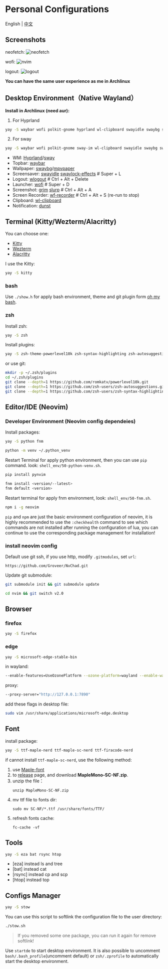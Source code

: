 # Personal Configurations

English | [中文](README.zh.md)

## Screenshots

neofetch:
![neofetch](https://github.com/Groveer/dotfiles/blob/screenshots/1.png?raw=true)

wofi:
![nvim](https://github.com/Groveer/dotfiles/blob/screenshots/2.png?raw=true)

logout:
![logout](https://github.com/Groveer/dotfiles/blob/screenshots/3.png?raw=true)

**You can have the same user experience as me in Archlinux**

## Desktop Environment（Native Wayland）

**Install in Archlinux (need aur):**

1. For Hyprland

```bash
yay -S waybar wofi polkit-gnome hyprland wl-clipboard swayidle swaybg swaylock-effects-git brightnessctl playerctl grim slurp dunst libnotify xdg-desktop-portal-wlr wf-recorder wlogout
```

2. For sway

```bash
yay -S waybar wofi polkit-gnome sway-im wl-clipboard swayidle swaybg swaylock-effects-git brightnessctl playerctl grim slurp dunst libnotify xdg-desktop-portal-wlr wf-recorder wlogout
```

- WM: [Hyprland](https://hyprland.org/)/[sway](https://swaywm.org/)
- Topbar: [waybar](https://github.com/Alexays/Waybar)
- Wallpaper: [swaybg](https://github.com/swaywm/swaybg)/[mpvpaper](https://github.com/GhostNaN/mpvpaper)
- Screensaver: [swayidle](https://github.com/swaywm/swayidle) [swaylock-effects](https://github.com/mortie/swaylock-effects) # Super + L
- Logout: [wlogout](https://github.com/ArtsyMacaw/wlogout) # Ctrl + Alt + Delete
- Launcher: [wofi](https://hg.sr.ht/~scoopta/wofi) # Super + D
- Screenshot: [grim](https://sr.ht/~emersion/grim/) [slurp](https://github.com/emersion/slurp) # Ctrl + Alt + A
- Screen Recorder: [wf-recorder](https://github.com/ammen99/wf-recorder) # Ctrl + Alt + S (re-run to stop)
- Clipboard: [wl-clipboard](https://github.com/bugaevc/wl-clipboard)
- Notification: [dunst](https://github.com/dunst-project/dunst)

## Terminal (Kitty/Wezterm/Alacritty)

You can choose one:

- [Kitty](https://sw.kovidgoyal.net/kitty/)
- [Wezterm](https://wezfurlong.org/wezterm/)
- [Alacritty](https://github.com/alacritty/alacritty)

I use the Kitty:

```bash
yay -S kitty
```

### bash

Use `./show.h` for apply bash environment, theme and git plugin form [oh my bash](https://github.com/ohmybash/oh-my-bash).

### zsh

Install zsh:

```bash
yay -S zsh
```

Install plugins:

```bash
yay -S zsh-theme-powerlevel10k zsh-syntax-highlighting zsh-autosuggestions
```

or use git:

```bash
mkdir -p ~/.zsh/plugins
cd ~/.zsh/plugins
git clone --depth=1 https://github.com/romkatv/powerlevel10k.git
git clone --depth=1 https://github.com/zsh-users/zsh-autosuggestions.git
git clone --depth=1 https://github.com/zsh-users/zsh-syntax-highlighting.git
```

## Editor/IDE (Neovim)

### Developer Environment (Neovim config dependeies)

Install packages:

```bash
yay -S python fnm
```

```bash
python -m venv ~/.python_venv
```

Restart Terminal for apply python environment, then you can use `pip` command. look: `shell_env/50-python-venv.sh`.

```bash
pip install pynvim
```

```bash
fnm install <version/--latest>
fnm default <version>
```

Restart terminal for apply fnm environment, look: `shell_env/50-fnm.sh`.

```bash
npm i -g neovim
```

`pip` and `npm` are just the basic environment configuration of neovim, it is highly recommended to use the `:checkhealth` command to see which commands are not installed after running the configuration of lua, you can continue to use the corresponding package management for installation!

### install neovim config

Default use git ssh, if you use http, modify `.gitmodules`, set `url`:

```
https://github.com/Groveer/NvChad.git
```

Update git submodule:

```bash
git submodule init && git submodule update
```

```bash
cd nvim && git switch v2.0
```

## Browser

### firefox

```bash
yay -S firefox
```

### edge

```bash
yay -S microsoft-edge-stable-bin
```

in wayland:

```bash
--enable-features=UseOzonePlatform --ozone-platform=wayland --enable-wayland-ime
```

proxy:

```bash
--proxy-server="http://127.0.0.1:7890"
```

add these flags in desktop file:

```bash
sudo vim /usr/share/applications/microsoft-edge.desktop
```

## Font

install package:

```bash
yay -S ttf-maple-nerd ttf-maple-sc-nerd ttf-firacode-nerd
```

if cannot install `ttf-maple-sc-nerd`, use the following method:

1. use [Maple-font](https://github.com/subframe7536/Maple-font)
2. to [release](https://github.com/subframe7536/Maple-font/releases) page, and download **MapleMono-SC-NF.zip**.
3. unzip the file：
   ```
   unzip MapleMono-SC-NF.zip
   ```
4. mv ttf file to fonts dir:
   ```
   sudo mv SC-NF/*.ttf /usr/share/fonts/TTF/
   ```
5. refresh fonts cache:
   ```
   fc-cache -vf
   ```

## Tools

```bash
yay -S eza bat rsync htop
```

- [eza] instead ls and tree
- [bat] instead cat
- [rsync] instead cp and scp
- [htop] instead top

## Configs Manager

```bash
yay -S stow
```

You can use this script to softlink the configuration file to the user directory:

```bash
./stow.sh
```

> If you removed some one package, you can run it again for remove softlink!

Use `startde` to start desktop environment. It is also possible to uncomment `bash/.bash_profile`(uncomment default) or `zsh/.zprofile` to automatically start the desktop environment.
